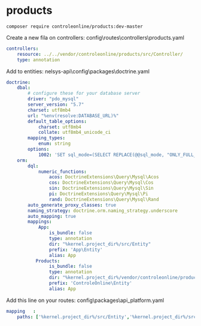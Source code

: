 # products


`composer require controleonline/products:dev-master`



Create a new fila on controllers:
config\routes\controllers\products.yaml

```yaml
controllers:
    resource: ../../vendor/controleonline/products/src/Controller/
    type: annotation      
```

Add to entities:
nelsys-api\config\packages\doctrine.yaml
```yaml
doctrine:
    dbal:
        # configure these for your database server
        driver: "pdo_mysql"
        server_version: "5.7"
        charset: utf8mb4
        url: "%env(resolve:DATABASE_URL)%"
        default_table_options:
            charset: utf8mb4
            collate: utf8mb4_unicode_ci
        mapping_types:
            enum: string
        options:
            1002: 'SET sql_mode=(SELECT REPLACE(@@sql_mode, "ONLY_FULL_GROUP_BY", ""));SET TRANSACTION ISOLATION LEVEL READ COMMITTED;'
    orm:
        dql:
            numeric_functions:
                acos: DoctrineExtensions\Query\Mysql\Acos
                cos: DoctrineExtensions\Query\Mysql\Cos
                sin: DoctrineExtensions\Query\Mysql\Sin
                pi: DoctrineExtensions\Query\Mysql\Pi
                rand: DoctrineExtensions\Query\Mysql\Rand
        auto_generate_proxy_classes: true
        naming_strategy: doctrine.orm.naming_strategy.underscore
        auto_mapping: true
        mappings:
            App:
                is_bundle: false
                type: annotation
                dir: "%kernel.project_dir%/src/Entity"
                prefix: 'App\Entity'
                alias: App
           Products:
                is_bundle: false
                type: annotation
                dir: "%kernel.project_dir%/vendor/controleonline/products/src/Entity"
                prefix: 'ControleOnline\Entity'
                alias: App                             
```          


Add this line on your routes:
config\packages\api_platform.yaml
```yaml          
mapping   :
    paths: ['%kernel.project_dir%/src/Entity','%kernel.project_dir%/src/Resource',"%kernel.project_dir%/vendor/controleonline/products/src/Entity"]        
```          
